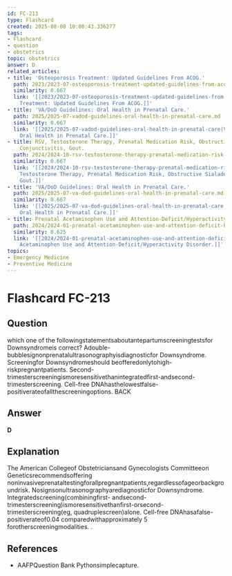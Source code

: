 ```yaml
---
id: FC-213
type: Flashcard
created: 2025-08-08 10:00:43.336277
tags:
- Flashcard
- question
- obstetrics
topic: obstetrics
answer: D
related_articles:
- title: 'Osteoporosis Treatment: Updated Guidelines From ACOG.'
  path: 2023/2023-07-osteoporosis-treatment-updated-guidelines-from-acog.md
  similarity: 0.667
  link: '[[2023/2023-07-osteoporosis-treatment-updated-guidelines-from-acog|Osteoporosis
    Treatment: Updated Guidelines From ACOG.]]'
- title: 'VA/DoD Guidelines: Oral Health in Prenatal Care.'
  path: 2025/2025-07-vadod-guidelines-oral-health-in-prenatal-care.md
  similarity: 0.667
  link: '[[2025/2025-07-vadod-guidelines-oral-health-in-prenatal-care|VA/DoD Guidelines:
    Oral Health in Prenatal Care.]]'
- title: RSV, Testosterone Therapy, Prenatal Medication Risk, Obstructive Sialadenitis,
    Conjunctivitis, Gout.
  path: 2024/2024-10-rsv-testosterone-therapy-prenatal-medication-risk-obstructiv.md
  similarity: 0.667
  link: '[[2024/2024-10-rsv-testosterone-therapy-prenatal-medication-risk-obstructiv|RSV,
    Testosterone Therapy, Prenatal Medication Risk, Obstructive Sialadenitis, Conjunctivitis,
    Gout.]]'
- title: 'VA/DoD Guidelines: Oral Health in Prenatal Care.'
  path: 2025/2025-07-va-dod-guidelines-oral-health-in-prenatal-care.md
  similarity: 0.667
  link: '[[2025/2025-07-va-dod-guidelines-oral-health-in-prenatal-care|VA/DoD Guidelines:
    Oral Health in Prenatal Care.]]'
- title: Prenatal Acetaminophen Use and Attention-Deficit/Hyperactivity Disorder.
  path: 2024/2024-01-prenatal-acetaminophen-use-and-attention-deficit-hyperactivi.md
  similarity: 0.625
  link: '[[2024/2024-01-prenatal-acetaminophen-use-and-attention-deficit-hyperactivi|Prenatal
    Acetaminophen Use and Attention-Deficit/Hyperactivity Disorder.]]'
topics:
- Emergency Medicine
- Preventive Medicine
---
```


# Flashcard FC-213

## Question

which one of the followingstatementsaboutantepartumscreeningtestsfor Downsyndromeis correct? Adouble-bubblesignonprenatalultrasonographyisdiagnosticfor Downsyndrome. Screeningfor Downsyndromeshould beofferedonlytohigh-riskpregnantpatients. Second-trimesterscreeningismoresensitivethanintegratedfirst-andsecond-trimesterscreening. Cell-free DNAhasthelowestfalse-positiverateofallthescreeningoptions. BACK

## Answer

**D**

## Explanation

The American Collegeof Obstetriciansand Gynecologists Committeeon Geneticsrecommendsoffering noninvasiveprenataltestingforallpregnantpatients,regardlessofageorbackgroundrisk. Nosignsonultrasonographyarediagnosticfor Downsyndrome. Integratedscreening(combiningfirst- andsecond-trimesterscreening)ismoresensitivethanfirst-orsecond-trimesterscreening(eg, quadruplescreen)alone. Cell-free DNAhasafalse-positiverateof0.04 comparedwithapproximately 5 forotherscreeningmodalities. .

## References

- AAFPQuestion Bank Pythonsimplecapture.

